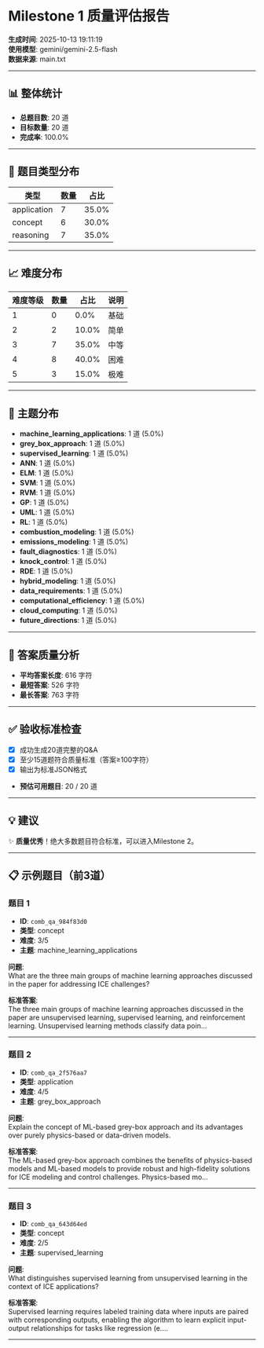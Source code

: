# Milestone 1 质量评估报告

**生成时间**: 2025-10-13 19:11:19  
**使用模型**: gemini/gemini-2.5-flash  
**数据来源**: main.txt

---

## 📊 整体统计

- **总题目数**: 20 道
- **目标数量**: 20 道
- **完成率**: 100.0%

---

## 🎯 题目类型分布

| 类型 | 数量 | 占比 |
|------|------|------|
| application | 7 | 35.0% |
| concept | 6 | 30.0% |
| reasoning | 7 | 35.0% |

---

## 📈 难度分布

| 难度等级 | 数量 | 占比 | 说明 |
|----------|------|------|------|
| 1 | 0 | 0.0% | 基础 |
| 2 | 2 | 10.0% | 简单 |
| 3 | 7 | 35.0% | 中等 |
| 4 | 8 | 40.0% | 困难 |
| 5 | 3 | 15.0% | 极难 |

---

## 🔬 主题分布

- **machine_learning_applications**: 1 道 (5.0%)
- **grey_box_approach**: 1 道 (5.0%)
- **supervised_learning**: 1 道 (5.0%)
- **ANN**: 1 道 (5.0%)
- **ELM**: 1 道 (5.0%)
- **SVM**: 1 道 (5.0%)
- **RVM**: 1 道 (5.0%)
- **GP**: 1 道 (5.0%)
- **UML**: 1 道 (5.0%)
- **RL**: 1 道 (5.0%)
- **combustion_modeling**: 1 道 (5.0%)
- **emissions_modeling**: 1 道 (5.0%)
- **fault_diagnostics**: 1 道 (5.0%)
- **knock_control**: 1 道 (5.0%)
- **RDE**: 1 道 (5.0%)
- **hybrid_modeling**: 1 道 (5.0%)
- **data_requirements**: 1 道 (5.0%)
- **computational_efficiency**: 1 道 (5.0%)
- **cloud_computing**: 1 道 (5.0%)
- **future_directions**: 1 道 (5.0%)

---

## 📝 答案质量分析

- **平均答案长度**: 616 字符
- **最短答案**: 526 字符
- **最长答案**: 763 字符


---

## ✅ 验收标准检查

- [x] 成功生成20道完整的Q&A
- [x] 至少15道题符合质量标准（答案≥100字符）
- [x] 输出为标准JSON格式
- **预估可用题目**: 20 / 20 道

---

## 💡 建议

✨ **质量优秀**！绝大多数题目符合标准，可以进入Milestone 2。

---

## 📋 示例题目（前3道）


### 题目 1

- **ID**: `comb_qa_984f83d0`
- **类型**: concept
- **难度**: 3/5
- **主题**: machine_learning_applications

**问题**:  
What are the three main groups of machine learning approaches discussed in the paper for addressing ICE challenges?

**标准答案**:  
The three main groups of machine learning approaches discussed in the paper are unsupervised learning, supervised learning, and reinforcement learning. Unsupervised learning methods classify data poin...

---

### 题目 2

- **ID**: `comb_qa_2f576aa7`
- **类型**: application
- **难度**: 4/5
- **主题**: grey_box_approach

**问题**:  
Explain the concept of ML-based grey-box approach and its advantages over purely physics-based or data-driven models.

**标准答案**:  
The ML-based grey-box approach combines the benefits of physics-based models and ML-based models to provide robust and high-fidelity solutions for ICE modeling and control challenges. Physics-based mo...

---

### 题目 3

- **ID**: `comb_qa_643d64ed`
- **类型**: concept
- **难度**: 2/5
- **主题**: supervised_learning

**问题**:  
What distinguishes supervised learning from unsupervised learning in the context of ICE applications?

**标准答案**:  
Supervised learning requires labeled training data where inputs are paired with corresponding outputs, enabling the algorithm to learn explicit input-output relationships for tasks like regression (e....

---
